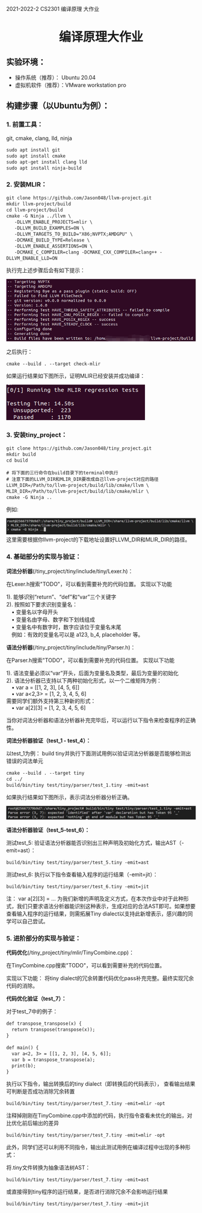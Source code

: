 <!-- <style>
h1 {
    border-bottom: none
}
</style> -->

2021-2022-2 CS2301 编译原理 大作业

# <center> <font size=6>编译原理大作业</font>
## 实验环境：
* 操作系统（推荐）： Ubuntu 20.04
* 虚拟机软件（推荐）：VMware workstation pro
## 构建步骤（以Ubuntu为例）：
### 1. 前置工具： 
git, cmake, clang, lld, ninja
```
sudo apt install git
sudo apt install cmake
sudo apt-get install clang lld
sudo apt install ninja-build
```
### 2. 安装MLIR： 
```
git clone https://github.com/Jason048/llvm-project.git
mkdir llvm-project/build
cd llvm-project/build
cmake -G Ninja ../llvm \
   -DLLVM_ENABLE_PROJECTS=mlir \
   -DLLVM_BUILD_EXAMPLES=ON \
   -DLLVM_TARGETS_TO_BUILD="X86;NVPTX;AMDGPU" \
   -DCMAKE_BUILD_TYPE=Release \
   -DLLVM_ENABLE_ASSERTIONS=ON \
   -DCMAKE_C_COMPILER=clang -DCMAKE_CXX_COMPILER=clang++ -DLLVM_ENABLE_LLD=ON
```
执行完上述步骤后会有如下提示：


![avatar](imgs/p1.png) 
    
之后执行：
```
cmake --build . --target check-mlir
```
如果运行结果如下图所示，证明MLIR已经安装并成功编译：


![avatar](imgs/p2.png) 

### 3. 安装tiny_project： 
```
git clone https://github.com/Jason048/tiny_project.git
mkdir build  
cd build

# 将下面的三行命令在build目录下的terminal中执行
# 注意下面的LLVM_DIR和MLIR_DIR要改成自己llvm-project对应的路径
LLVM_DIR=/Path/to/llvm-project/build/lib/cmake/llvm \
MLIR_DIR=/Path/to/llvm-project/build/lib/cmake/mlir \
cmake -G Ninja ..
```
例如:

![avatar](imgs/p3.png) 
这里需要根据你llvm-project的下载地址设置好LLVM_DIR和MLIR_DIR的路径。
### 4. 基础部分的实现与验证：

**词法分析器**(/tiny_project/tiny/include/tiny/Lexer.h)：
    
在Lexer.h搜索"TODO"，可以看到需要补充的代码位置。
实现以下功能

1).  能够识别“return”、“def”和“var”三个关键字<br>
2).  按照如下要求识别变量名：<br>
&emsp;•  变量名以字母开头<br>
&emsp;• 变量名由字母、数字和下划线组成<br>
&emsp;• 变量名中有数字时，数字应该位于变量名末尾<br>
&emsp;例如：有效的变量名可以是 a123, b_4, placeholder 等。

**语法分析器**(/tiny_project/tiny/include/tiny/Parser.h)：
    
在Parser.h搜索"TODO"，可以看到需要补充的代码位置。
实现以下功能

1).  语法变量必须以“var”开头，后面为变量名及类型，最后为变量的初始化<br>
2).  语法分析器已支持以下两种初始化形式，以一个二维矩阵为例：<br>
&emsp;• var a = \[[1, 2, 3], [4, 5, 6]] <br>
&emsp;• var a<2,3> = [1, 2, 3, 4, 5, 6]<br>
需要同学们额外支持第三种新的形式：<br>
&emsp;• var a[2][3] = [1, 2, 3, 4, 5, 6]<br>

当你对词法分析器和语法分析器补充完毕后，可以运行以下指令来检查程序的正确性。

**词法分析器验证（test_1 - test_4）：**
    
以test_1为例：
build tiny并执行下面测试用例以验证词法分析器是否能够检测出错误的词法单元
```
cmake --build . --target tiny
cd ../
build/bin/tiny test/tiny/parser/test_1.tiny -emit=ast
```
如果执行结果如下图所示，表示词法分析器分析正确。

![avatar](imgs/p4.png)

**语法分析器验证（test_5-test_6）：**
    
测试test_5: 验证语法分析器能否识别出三种声明及初始化方式，输出AST（-emit=ast）：
```
build/bin/tiny test/tiny/parser/test_5.tiny -emit=ast
```
测试test_6: 执行以下指令查看输入程序的运行结果（-emit=jit）：
```
build/bin/tiny test/tiny/parser/test_6.tiny -emit=jit
```
注： var a[2][3] = ... 为我们新增的声明及定义方式，在本次作业中对于此种形式，我们只要求语法分析器能识别这种表示，生成对应的合法AST即可。如果想要查看输入程序的运行结果，则需拓展Tiny dialect以支持此新增表示，感兴趣的同学可以自己尝试。

### 5. 进阶部分的实现与验证：
**代码优化**(/tiny_project/tiny/mlir/TinyCombine.cpp)：
    
在TinyCombine.cpp搜索"TODO"，可以看到需要补充的代码位置。
    
实现以下功能：
将tiny dialect的冗余转置代码优化pass补充完整。最终实现冗余代码的消除。

**代码优化验证（test_7）：**
    
对于test_7中的例子：
```
def transpose_transpose(x) {
  return transpose(transpose(x));
}

def main() {
  var a<2, 3> = [[1, 2, 3], [4, 5, 6]];
  var b = transpose_transpose(a);
  print(b);
}
```
执行以下指令，输出转换后的tiny dialect（即转换后的代码表示），
查看输出结果可判断是否成功消除冗余转置
```
build/bin/tiny test/tiny/parser/test_7.tiny -emit=mlir -opt
```
注释掉刚刚在TinyCombine.cpp中添加的代码，执行指令查看未优化的输出，对比优化前后输出的差异
```
build/bin/tiny test/tiny/parser/test_7.tiny -emit=mlir -opt
```


此外，同学们还可以利用不同指令，输出此测试用例在编译过程中出现的多种形式：

将.tiny文件转换为抽象语法树AST：
```
build/bin/tiny test/tiny/parser/test_7.tiny -emit=ast
```
或直接得到tiny程序的运行结果，是否进行消除冗余不会影响运行结果
```
build/bin/tiny test/tiny/parser/test_7.tiny -emit=jit
```
